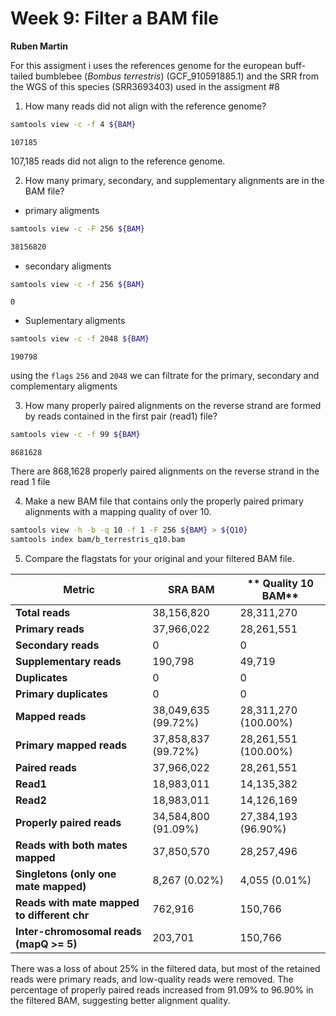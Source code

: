 # Week 9: Filter a BAM file
**Ruben Martin**

For this assigment i uses the references genome for the european buff-tailed bumblebee (*Bombus terrestris*) (GCF_910591885.1) and the SRR from the WGS of this species (SRR3693403) used in the assigment #8

1. How many reads did not align with the reference genome?

```bash
samtools view -c -f 4 ${BAM}
```
```
107185
```
107,185 reads did not align to the reference genome.

2. How many primary, secondary, and supplementary alignments are in the BAM file?
* primary aligments 
```bash
samtools view -c -F 256 ${BAM}
```
```bash
38156820
```

* secondary aligments 
``` bash 
samtools view -c -f 256 ${BAM}
```
```
0
```

* Suplementary aligments 

``` bash
samtools view -c -f 2048 ${BAM}
```
```
190798
```
using the `flags` `256` and `2048` we can filtrate for the primary, secondary and complementary aligments 


3. How many properly paired alignments on the reverse strand are formed by reads contained in the first pair (read1) file?
```bash
samtools view -c -f 99 ${BAM}
```
```
8681628
```
There are 868,1628 properly paired alignments on the reverse strand in the read 1 file

4. Make a new BAM file that contains only the properly paired primary alignments with a mapping quality of over 10.

```bash
samtools view -h -b -q 10 -f 1 -F 256 ${BAM} > ${Q10}
samtools index bam/b_terrestris_q10.bam
```


5. Compare the flagstats for your original and your filtered BAM file.

| **Metric**                                  | **SRA BAM**            | ** Quality 10  BAM**           |
|---------------------------------------------|-----------------------------|----------------------------|
| **Total reads**                             | 38,156,820                  | 28,311,270                 |
| **Primary reads**                           | 37,966,022                  | 28,261,551                 |
| **Secondary reads**                         | 0                           | 0                          |
| **Supplementary reads**                     | 190,798                     | 49,719                     |
| **Duplicates**                              | 0                           | 0                          |
| **Primary duplicates**                      | 0                           | 0                          |
| **Mapped reads**                            | 38,049,635 (99.72%)         | 28,311,270 (100.00%)       |
| **Primary mapped reads**                    | 37,858,837 (99.72%)         | 28,261,551 (100.00%)       |
| **Paired reads**                            | 37,966,022                  | 28,261,551                 |
| **Read1**                                   | 18,983,011                  | 14,135,382                 |
| **Read2**                                   | 18,983,011                  | 14,126,169                 |
| **Properly paired reads**                   | 34,584,800 (91.09%)         | 27,384,193 (96.90%)        |
| **Reads with both mates mapped**            | 37,850,570                  | 28,257,496                 |
| **Singletons (only one mate mapped)**       | 8,267 (0.02%)               | 4,055 (0.01%)              |
| **Reads with mate mapped to different chr** | 762,916                     | 150,766                    |
| **Inter-chromosomal reads (mapQ >= 5)**     | 203,701                     | 150,766                    |

There was a loss of about 25% in the filtered data, but most of the retained reads were primary reads, and low-quality reads were removed.
The percentage of properly paired reads increased from 91.09% to 96.90% in the filtered BAM, suggesting better alignment quality.
